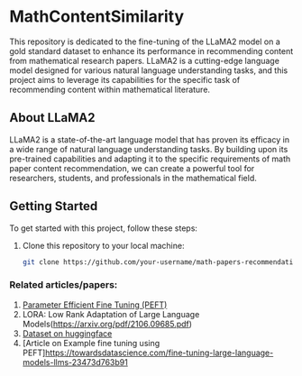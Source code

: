 # MathContentSimilarity

This repository is dedicated to the fine-tuning of the LLaMA2 model on a gold standard dataset to enhance its performance in recommending content from mathematical research papers. LLaMA2 is a cutting-edge language model designed for various natural language understanding tasks, and this project aims to leverage its capabilities for the specific task of recommending content within mathematical literature.

## About LLaMA2

LLaMA2 is a state-of-the-art language model that has proven its efficacy in a wide range of natural language understanding tasks. By building upon its pre-trained capabilities and adapting it to the specific requirements of math paper content recommendation, we can create a powerful tool for researchers, students, and professionals in the mathematical field.

## Getting Started

To get started with this project, follow these steps:

1. Clone this repository to your local machine:

   ```bash
   git clone https://github.com/your-username/math-papers-recommendation.git


### Related articles/papers:

1. [Parameter Efficient Fine Tuning (PEFT)](https://ojs.aaai.org/index.php/AAAI/article/view/26505/26277)
2. LORA: Low Rank Adaptation of Large Language Models(https://arxiv.org/pdf/2106.09685.pdf)
3. [Dataset on huggingface](https://huggingface.co/docs/datasets/create_dataset) 
4. [Article on Example fine tuning using PEFT]https://towardsdatascience.com/fine-tuning-large-language-models-llms-23473d763b91